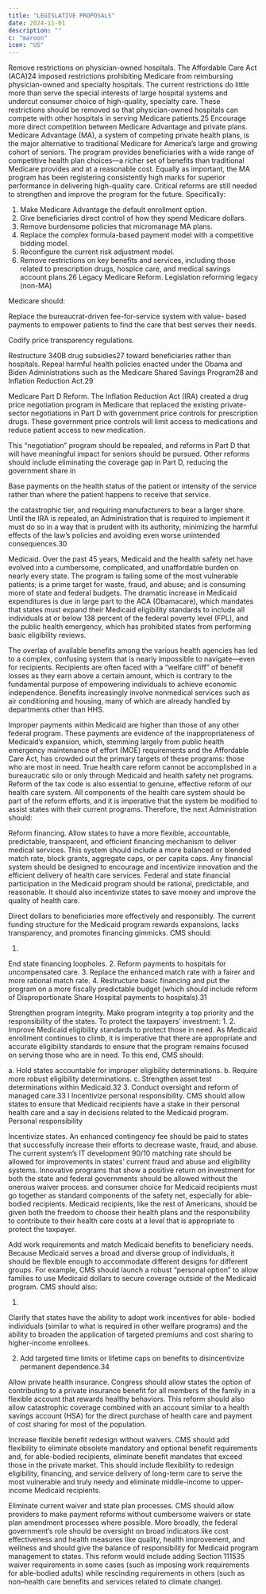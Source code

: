 ```yaml
---
title: "LEGISLATIVE PROPOSALS"
date: 2024-11-01
description: ""
c: "maroon"
icon: "US"
---
```



Remove restrictions on physician-owned hospitals. The Affordable
Care Act (ACA)24 imposed restrictions prohibiting Medicare from
reimbursing physician-owned and specialty hospitals. The current
restrictions do little more than serve the special interests of large hospital
systems and undercut consumer choice of high-quality, specialty care.
These restrictions should be removed so that physician-owned hospitals can
compete with other hospitals in serving Medicare patients.25
Encourage more direct competition between Medicare Advantage
and private plans. Medicare Advantage (MA), a system of competing
private health plans, is the major alternative to traditional Medicare for
America’s large and growing cohort of seniors. The program provides
beneficiaries with a wide range of competitive health plan choices—a richer
set of benefits than traditional Medicare provides and at a reasonable cost.
Equally as important, the MA program has been registering consistently
high marks for superior performance in delivering high-quality care.
Critical reforms are still needed to strengthen and improve the program for
the future. Specifically:

1. Make Medicare Advantage the default enrollment option.
2. Give beneficiaries direct control of how they spend Medicare dollars.
3. Remove burdensome policies that micromanage MA plans.
4. Replace the complex formula-based payment model with a competitive
bidding model.
5. Reconfigure the current risk adjustment model.
6. Remove restrictions on key benefits and services, including those related
to prescription drugs, hospice care, and medical savings account plans.26
Legacy Medicare Reform. Legislation reforming legacy (non-MA)

Medicare should:

Replace the bureaucrat-driven fee-for-service system with value-
based payments to empower patients to find the care that best serves
their needs.

Codify price transparency regulations.

Restructure 340B drug subsidies27 toward beneficiaries rather
than hospitals.
Repeal harmful health policies enacted under the Obama and Biden
Administrations such as the Medicare Shared Savings Program28 and
Inflation Reduction Act.29

Medicare Part D Reform. The Inflation Reduction Act (IRA) created a drug
price negotiation program in Medicare that replaced the existing private-sector
negotiations in Part D with government price controls for prescription drugs.
These government price controls will limit access to medications and reduce
patient access to new medication.

This “negotiation” program should be repealed, and reforms in Part D that
will have meaningful impact for seniors should be pursued. Other reforms should
include eliminating the coverage gap in Part D, reducing the government share in

Base payments on the health status of the patient or intensity of the
service rather than where the patient happens to receive that service.﻿

the catastrophic tier, and requiring manufacturers to bear a larger share. Until the
IRA is repealed, an Administration that is required to implement it must do so in a
way that is prudent with its authority, minimizing the harmful effects of the law’s
policies and avoiding even worse unintended consequences.30

Medicaid. Over the past 45 years, Medicaid and the health safety net have
evolved into a cumbersome, complicated, and unaffordable burden on nearly every
state. The program is failing some of the most vulnerable patients; is a prime target
for waste, fraud, and abuse; and is consuming more of state and federal budgets.
The dramatic increase in Medicaid expenditures is due in large part to the ACA
(Obamacare), which mandates that states must expand their Medicaid eligibility
standards to include all individuals at or below 138 percent of the federal poverty
level (FPL), and the public health emergency, which has prohibited states from
performing basic eligibility reviews.

The overlap of available benefits among the various health agencies has led
to a complex, confusing system that is nearly impossible to navigate—even for
recipients. Recipients are often faced with a “welfare cliff” of benefit losses as they
earn above a certain amount, which is contrary to the fundamental purpose of
empowering individuals to achieve economic independence. Benefits increasingly
involve nonmedical services such as air conditioning and housing, many of which
are already handled by departments other than HHS.

Improper payments within Medicaid are higher than those of any other federal
program. These payments are evidence of the inappropriateness of Medicaid’s
expansion, which, stemming largely from public health emergency maintenance
of effort (MOE) requirements and the Affordable Care Act, has crowded out the
primary targets of these programs: those who are most in need.
True health care reform cannot be accomplished in a bureaucratic silo or only
through Medicaid and health safety net programs. Reform of the tax code is also
essential to genuine, effective reform of our health care system. All components
of the health care system should be part of the reform efforts, and it is imperative
that the system be modified to assist states with their current programs. Therefore,
the next Administration should:

Reform financing. Allow states to have a more flexible, accountable,
predictable, transparent, and efficient financing mechanism to deliver
medical services. This system should include a more balanced or blended
match rate, block grants, aggregate caps, or per capita caps. Any financial
system should be designed to encourage and incentivize innovation and
the efficient delivery of health care services. Federal and state financial
participation in the Medicaid program should be rational, predictable, and
reasonable. It should also incentivize states to save money and improve the
quality of health care.

Direct dollars to beneficiaries more effectively and responsibly. The
current funding structure for the Medicaid program rewards expansions,
lacks transparency, and promotes financing gimmicks. CMS should:

1.
End state financing loopholes.
2. Reform payments to hospitals for uncompensated care.
3. Replace the enhanced match rate with a fairer and more
rational match rate.
4. Restructure basic financing and put the program on a more fiscally
predictable budget (which should include reform of Disproportionate
Share Hospital payments to hospitals).31

Strengthen program integrity. Make program integrity a top priority and
the responsibility of the states. To protect the taxpayers’ investment:
1.
2. Improve Medicaid eligibility standards to protect those in need.
As Medicaid enrollment continues to climb, it is imperative that there
are appropriate and accurate eligibility standards to ensure that the
program remains focused on serving those who are in need. To this
end, CMS should:

a. Hold states accountable for improper eligibility determinations.
b. Require more robust eligibility determinations.
c. Strengthen asset test determinations within Medicaid.32
3. Conduct oversight and reform of managed care.33
l
Incentivize personal responsibility. CMS should allow states to ensure
that Medicaid recipients have a stake in their personal health care and a
say in decisions related to the Medicaid program. Personal responsibility

Incentivize states. An enhanced contingency fee should be paid to
states that successfully increase their efforts to decrease waste, fraud,
and abuse. The current system’s IT development 90/10 matching rate
should be allowed for improvements in states’ current fraud and abuse
and eligibility systems. Innovative programs that show a positive return
on investment for both the state and federal governments should be
allowed without the onerous waiver process.
and consumer choice for Medicaid recipients must go together as standard
components of the safety net, especially for able-bodied recipients.
Medicaid recipients, like the rest of Americans, should be given both the
freedom to choose their health plans and the responsibility to contribute to
their health care costs at a level that is appropriate to protect the taxpayer.

Add work requirements and match Medicaid benefits to beneficiary
needs. Because Medicaid serves a broad and diverse group of individuals, it
should be flexible enough to accommodate different designs for different
groups. For example, CMS should launch a robust “personal option” to allow
families to use Medicaid dollars to secure coverage outside of the Medicaid
program. CMS should also:

1.
Clarify that states have the ability to adopt work incentives for able-
bodied individuals (similar to what is required in other welfare
programs) and the ability to broaden the application of targeted
premiums and cost sharing to higher-income enrollees.

2. Add targeted time limits or lifetime caps on benefits to disincentivize
permanent dependence.34

Allow private health insurance. Congress should allow states the option
of contributing to a private insurance benefit for all members of the family
in a flexible account that rewards healthy behaviors. This reform should also
allow catastrophic coverage combined with an account similar to a health
savings account (HSA) for the direct purchase of health care and payment of
cost sharing for most of the population.

Increase flexible benefit redesign without waivers. CMS should
add flexibility to eliminate obsolete mandatory and optional benefit
requirements and, for able-bodied recipients, eliminate benefit mandates
that exceed those in the private market. This should include flexibility to
redesign eligibility, financing, and service delivery of long-term care to serve
the most vulnerable and truly needy and eliminate middle-income to upper-
income Medicaid recipients.

Eliminate current waiver and state plan processes. CMS should
allow providers to make payment reforms without cumbersome waivers
or state plan amendment processes where possible. More broadly, the
federal government’s role should be oversight on broad indicators like cost
effectiveness and health measures like quality, health improvement, and wellness and should give the balance of responsibility for Medicaid program
management to states. This reform would include adding Section 111535
waiver requirements in some cases (such as imposing work requirements
for able-bodied adults) while rescinding requirements in others (such as
non–health care benefits and services related to climate change).

